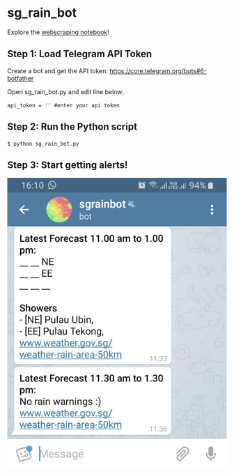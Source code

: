 # sg_rain_bot
Explore the [webscraping notebook](https://github.com/MichaelOw/SG_Rain_Bot/blob/master/notebooks/web_scraping.ipynb)!

Step 1: Load Telegram API Token
-
Create a bot and get the API token: https://core.telegram.org/bots#6-botfather

Open sg_rain_bot.py and edit line below.

    api_token = '' #enter your api token

Step 2: Run the Python script
-
    $ python sg_rain_bot.py

Step 3: Start getting alerts!
-

![alt text](demo.png)

